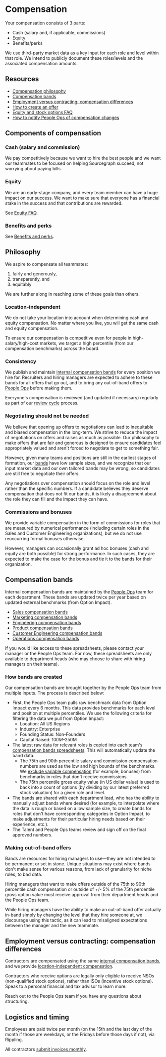 # Compensation

Your compensation consists of 3 parts:

- Cash (salary and, if applicable, commissions)
- Equity
- Benefits/perks

We use third-party market data as a key input for each role and level within that role. We intend to publicly document these roles/levels and the associated compensation amounts.

## Resources

- [Compensation philosophy](#philosophy)
- [Compensation bands](#compensation-bands)
- [Employment versus contracting: compensation differences](#employment-versus-contracting-compensation-differences)
- [How to create an offer](offers.md)
- [Equity and stock options FAQ](equity-faq.md)
- [How to notify People Ops of compensation changes](https://forms.gle/hzbHVCG1ZGmGRq1N6)

## Components of compensation

### Cash (salary and commission)

We pay competitively because we want to hire the best people and we want our teammates to be focused on helping Sourcegraph succeed, not worrying about paying bills.

### Equity

We are an early-stage company, and every team member can have a huge impact on our success. We want to make sure that everyone has a financial stake in the success and that contributions are rewarded.

See [Equity FAQ](equity-faq.md).

### Benefits and perks

See [Benefits and perks](../benefits-and-perks.md).

## Philosophy

We aspire to compensate all teammates:

1. fairly and generously,
1. transparently, and
1. equitably

We are further along in reaching some of these goals than others.

### Location-independent

We do not take your location into account when determining cash and equity compensation. No matter where you live, you will get the same cash and equity compensation.

To ensure our compensation is competitive even for people in high-salary/high-cost markets, we target a high percentile (from our compensation benchmarks) across the board.

### Consistency

We publish and maintain [internal compensation bands](#compensation-bands) for every position we hire for. Recruiters and hiring managers are expected to adhere to these bands for all offers that go out, and to bring any out-of-band offers to [People Ops](../index.md) before making them.

Everyone's compensation is reviewed (and updated if necessary) regularly as part of our [review cycle](https://about.sourcegraph.com/handbook/people-ops/review-cycles/index.md) process.

### Negotiating should not be needed

We believe that opening up offers to negotiations can lead to inequitable and biased compensation in the long-term. We strive to reduce the impact of negotiations on offers and raises as much as possible. Our philosophy to make offers that are fair and generous is designed to ensure candidates feel appropriately valued and aren't forced to negotiate to get to something fair.

However, given many teams and positions are still in the earliest stages of formation, our [bands](#compensation-bands) have low sample sizes, and we recognize that our input market data and our own tailored bands may be wrong, so candidates are still free to negotiate their offers.

Any negotiations over compensation should focus on the role and level rather than the specific numbers. If a candidate believes they deserve compensation that does not fit our bands, it is likely a disagreement about the role they can fill and the impact they can have.

### Commissions and bonuses

We provide variable compensation in the form of commissions for roles that are measured by numerical performance (including certain roles in the Sales and Customer Engineering organizations), but we do not use reoccurring formal bonuses otherwise.

However, managers can occasionally grant ad hoc bonuses (cash and equity are both possible) for strong performance. In such cases, they are expected to make the case for the bonus and tie it to the bands for their organization.

## Compensation bands

Internal compensation bands are maintained by the [People Ops](../index.md) team for each department. These bands are updated twice per year based on updated external benchmarks (from Option Impact).

- [Sales compensation bands](https://docs.google.com/spreadsheets/d/1o-1__fJY079LioUioLUAJkEZKGJBWijVoP_WtZGNyLk)
- [Marketing compensation bands](https://docs.google.com/spreadsheets/d/1ER9PvuZxY-V1wP_paRiTKt3Kup9wB60-Dy1m__Taanc)
- [Engineering compensation bands](https://docs.google.com/spreadsheets/d/1ywMdWxL8jCpGRXvEIY-bCVD4d4OZNRvz6-Gn4Spg4XU)
- [Product compensation bands](https://docs.google.com/spreadsheets/d/1crngPVeZI-UcIzAmJphUhx-7eAOAm8kFbyOKs3GPFv4)
- [Customer Engineering compensation bands](https://docs.google.com/spreadsheets/d/1UVQ20MWjjRkOxJifQR-9OrgbJzih3mcYvAHMeMhd03Q)
- [Operations compensation bands](https://docs.google.com/spreadsheets/d/1x-MnymL9uw6xvyKQCX331W5w778rTwYAw3AJ_picnvU)

If you would like access to these spreadsheets, please contact your manager or the People Ops team. For now, these spreadsheets are only available to department heads (who may choose to share with hiring managers on their teams).

### How bands are created

Our compensation bands are brought together by the People Ops team from multiple inputs. The process is described below:

- First, the People Ops team pulls raw benchmark data from Option Impact every 6 months. This data provides benchmarks for each level and position at multiple percentiles. We use the following criteria for filtering the data we pull from Option Impact:
  - Location: All US Regions
  - Industry: Enterprise
  - Founding Status: Non-Founders
  - Capital Raised: $100M–$250M
- The latest raw data for relevant roles is copied into each team's [compensation bands spreadsheets](#compensation-bands). This will automatically update the band data.
  - The 75th and 90th percentile salary and commission compensation numbers are used as the low and high bounds of the benchmarks. We [exclude variable compensation](#commissions-and-bonuses) (for example, bonuses) from benchmarks in roles that don't receive commissions.
  - The 75th percentile gross equity value (in US dollar value) is used to back into a count of options (by dividing by our latest preferred stock valuation) for a given role and level.
- The bands are shared with each department lead, who has the ability to manually adjust bands where desired (for example, to interpolate where the data is rough or based on a low sample size, to create bands for roles that don't have corresponding categories in Option Impact, to make adjustments for their particular hiring needs based on their experience, etc.).
- The Talent and People Ops teams review and sign off on the final approved numbers.

### Making out-of-band offers

Bands are resources for hiring managers to use—they are not intended to be permanent or set in stone. Unique situations may exist where bands don't make sense for various reasons, from lack of granularity for niche roles, to bad data.

Hiring managers that want to make offers outside of the 75th to 90th percentile cash compensation or outside of +/- 5% of the 75th percentile gross option value must receive approval from their department heads and the People Ops team.

While hiring managers have the ability to make an out-of-band offer actually in-band simply by changing the level that they hire someone at, we discourage using this tactic, as it can lead to misaligned expectations between the manager and the new teammate.

## Employment versus contracting: compensation differences

Contractors are compensated using the same [internal compensation bands](#compensation-bands), and we provide [location-independent compensation](#location-independent).

Contractors who receive options are legally only eligible to receive NSOs (non-qualified stock options), rather than ISOs (incentive stock options). Speak to a personal financial and tax advisor to learn more.

Reach out to the People Ops team if you have any questions about structuring.

## Logistics and timing

Employees are paid twice per month (on the 15th and the last day of the month if those are weekdays, or the Fridays before those days if not), via Rippling.

All contractors [submit invoices monthly](../../ops/finance/invoices.md).
